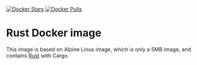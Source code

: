 [![Docker Stars](https://img.shields.io/docker/stars/frolvlad/alpine-rust.svg?style=flat-square)](https://hub.docker.com/r/abbychau/alpine-rust-grpc/)
[![Docker Pulls](https://img.shields.io/docker/pulls/frolvlad/alpine-rust.svg?style=flat-square)](https://hub.docker.com/r/abbychau/alpine-rust-grpc/)


Rust Docker image
=================

This image is based on Alpine Linux image, which is only a 5MB image, and contains [Rust](https://www.rust-lang.org/) with Cargo.

